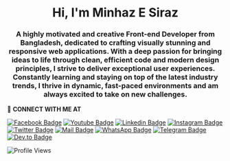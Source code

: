 <h1 align="center">Hi, I'm Minhaz E Siraz</h1>
<h3 align="center">A highly motivated and creative Front-end Developer from Bangladesh, dedicated to crafting visually stunning and responsive web applications. With a deep passion for bringing ideas to life through clean, efficient code and modern design principles, I strive to deliver exceptional user experiences. Constantly learning and staying on top of the latest industry trends, I thrive in dynamic, fast-paced environments and am always excited to take on new challenges.</h3>

🍒 **CONNECT WITH ME AT**

[![Facebook Badge](https://img.shields.io/badge/Facebook-1877F2?style=for-the-badge&logo=facebook&logoColor=white)](https://facebook.com/minhazesiraz) [![Youtube Badge](https://img.shields.io/badge/YouTube-FF0000?style=for-the-badge&logo=youtube&logoColor=white)](https://youtube.com/@minhazesiraz) [![Linkedin Badge](https://img.shields.io/badge/LinkedIn-0077B5?style=for-the-badge&logo=linkedin&logoColor=white)](https://www.linkedin.com/in/minhazesiraz/) [![Instagram Badge](https://img.shields.io/badge/Instagram-E4405F?style=for-the-badge&logo=instagram&logoColor=white)](https://instagram.com/minhazesiraz) [![Twitter Badge](https://img.shields.io/badge/Twitter-1DA1F2?style=for-the-badge&logo=x&logoColor=white)](https://twitter.com/minhazesiraz) [![Mail Badge](https://img.shields.io/badge/Gmail-D14836?style=for-the-badge&logo=gmail&logoColor=white)](mailto:minhazesiraz@gmail.com) [![WhatsApp Badge](https://img.shields.io/badge/WhatsApp-25D366?style=for-the-badge&logo=whatsapp&logoColor=white)](https://wa.me/+8801736111145) [![Telegram Badge](https://img.shields.io/badge/Telegram-2CA5E0?style=for-the-badge&logo=telegram&logoColor=white)](https://t.me/minhazesiraz) [![Dev.to Badge](https://img.shields.io/badge/Dev.to-166AB8?style=for-the-badge&logo=dev.to&logoColor=white)](https://dev.to/minhazesiraz)

![Profile Views](https://profile-counter.glitch.me/minhazesiraz/count.svg)


